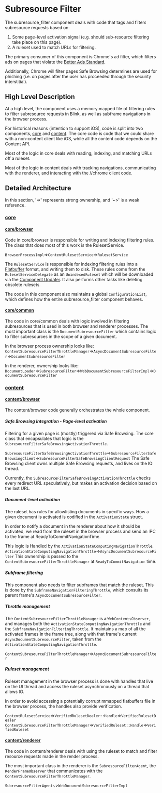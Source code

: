 # Subresource Filter
The subresource_filter component deals with code that tags and filters
subresource requests based on:

1. Some page-level activation signal (e.g. should sub-resource filtering take place on this page).
2. A ruleset used to match URLs for filtering.

The primary consumer of this component is Chrome's ad filter, which filters ads
on pages that violate the [Better Ads Standard](https://www.betterads.org/standards/).

Additionally, Chrome will filter pages Safe Browsing determines are used for
phishing (i.e. on pages after the user has proceeded through the security
interstitial).

## High Level Description
At a high level, the component uses a memory mapped file of filtering rules to
filter subresource requests in Blink, as well as subframe navigations in the
browser process.

For historical reasons (intention to support iOS), code is split into two
components, [core](/components/subresource_filter/core) and
[content](/components/subresource_filter/content). The core code is code that
we could share with a non-content client like iOS, while all the content code
depends on the Content API.

Most of the logic in core deals with reading, indexing, and matching URLs off a
ruleset.

Most of the logic in content deals with tracking navigations, communicating with
the renderer, and interacting with the //chrome client code.

## Detailed Architecture
In this section, '=>' represents strong ownership, and '~>' is a weak reference.

### [core](/components/subresource_filter/core)
#### [core/browser](/components/subresource_filter/core/browser)
Code in core/browser is responsible for writing and indexing filtering rules.
The class that does most of this work is the RulesetService.

`BrowserProcessImpl`=>`ContentRulesetService`=>`RulesetService`

The `RulesetService` is responsible for indexing filtering rules into a
[Flatbuffer](https://google.github.io/flatbuffers/) format, and writing them to
disk. These rules come from the `RulesetServiceDelegate` as an `UnindexedRuleset`
which will be downloaded via the [Component Updater](/components/component_updater/README.md).
It also performs other tasks like deleting obsolete rulesets.

The code in this component also maintains a global `ConfigurationList`, which
defines how the entire subresource_filter component behaves.

#### [core/common](/components/subresource_filter/core/common)
The code in core/common deals with logic involved in filtering subresources that
is used in both browser and renderer processes. The most important class is the
`DocumentSubresourceFilter` which contains logic to filter subresources in the
scope of a given document.

In the browser process ownership looks like:
`ContentSubresourceFilterThrottleManager`=>`AsyncDocumentSubresourceFilter`=>`DocumentSubresourceFilter`

In the renderer, ownership looks like:
`DocumentLoader`=>`SubresourceFilter`=>`WebDocumentSubresourceFilterImpl`=>`DocumentSubresourceFilter`

### [content](/components/subresource_filter/content)
#### [content/browser](/components/subresource_filter/content/browser)
The content/browser code generally orchestrates the whole component.

##### Safe Browsing Integration - Page-level activation
Filtering for a given page is (mostly) triggered via Safe Browsing. The core
class that encapsulates that logic is the
`SubresourceFilterSafeBrowsingActivationThrottle`.

`SubresourceFilterSafeBrowsingActivationThrottle`=>`SubresourceFilterSafeBrowsingClient`=>`SubresourceFilterSafeBrowsingClientRequest`
The Safe Browsing client owns multiple Safe Browsing requests, and lives on the
IO thread.

Currently, the `SubresourceFilterSafeBrowsingActivationThrottle` checks every
redirect URL speculatively, but makes an activation decision based on the last
URL.

##### Document-level activation
The ruleset has rules for allowlisting documents in specific ways. How a given
document is activated is codified in the `ActivationState` struct.

In order to notify a document in the renderer about how it should be activated,
we read from the ruleset in the browser process and send an IPC to the frame at
ReadyToCommitNavigationTime.

This logic is Handled by the `ActivationStateComputingNavigationThrottle`.
`ActivationStateComputingNavigationThrottle`=>`AsyncDocumentSubresourceFilter`
This ownership is passed to the `ContentSubresourceFilterThrottleManager` at
`ReadyToCommitNavigation` time.

##### Subframe filtering
This component also needs to filter subframes that match the ruleset. This is
done by the `SubframeNavigationFilteringThrottle`, which consults its parent
frame's `AsyncDocumentSubresourceFilter`.

##### Throttle management
The `ContentSubresourceFilterThrottleManager` is a `WebContentsObserver`, and manages both the
`ActivationStateComputingNavigationThrottle` and the
`SubframeNavigationFilteringThrottle`. It maintains a map of all the activated
frames in the frame tree, along with that frame's current
`AsyncDocumentSubresourceFilter`, taken from the
`ActivationStateComputingNavigationThrottle`.

`ContentSubresourceFilterThrottleManager`=>`AsyncDocumentSubresourceFilter`

##### Ruleset management
Ruleset management in the browser process is done with handles that live on the
UI thread and access the ruleset asynchronously on a thread that allows IO.

In order to avoid accessing a potentially corrupt mmapped flatbuffers file in
the browser process, the handles also provide verification.

`ContentRulesetService`=>`VerifiedRulesetDealer::Handle`=>`VerifiedRulesetDealer`
`ContentSubresourceFilterThrottleManager`=>`VerifiedRuleset::Handle`=>`VerifiedRuleset`

#### [content/renderer](/components/subresource_filter/content/renderer)
The code in content/renderer deals with using the ruleset to match  and filter
resource requests made in the render process.

The most important class in the renderer is the `SubresourceFilterAgent`,
the `RenderFrameObserver` that communicates with the
`ContentSubresourceFilterThrottleManager`.

`SubresourceFilterAgent`~>`WebDocumentSubresourceFilterImpl`

